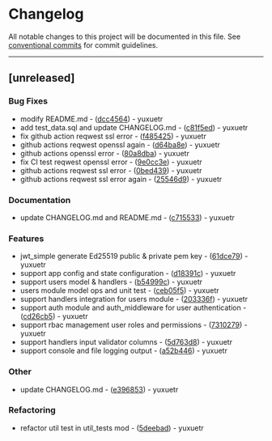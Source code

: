 # Changelog

All notable changes to this project will be documented in this file. See [conventional commits](https://www.conventionalcommits.org/) for commit guidelines.

---
## [unreleased]

### Bug Fixes

- modify README.md - ([dcc4564](https://github.com/yuxuetr/rust-template/commit/dcc456444905feabef4b38512761bafc928de604)) - yuxuetr
- add test_data.sql and update CHANGELOG.md - ([c81f5ed](https://github.com/yuxuetr/rust-template/commit/c81f5ed7dc06956ea8eb2d031bc4ab997e459b6d)) - yuxuetr
- fix github action reqwest ssl error - ([f485425](https://github.com/yuxuetr/rust-template/commit/f4854258995885d933aa47eb4fddd7f62b63f3b0)) - yuxuetr
- github actions reqwest openssl again - ([d64ba8e](https://github.com/yuxuetr/rust-template/commit/d64ba8ef482d2ce2614c678634641346af4ec30e)) - yuxuetr
- github actions openssl error - ([80a8dba](https://github.com/yuxuetr/rust-template/commit/80a8dbad7ee7941ec1aa6711f3737236384c87fa)) - yuxuetr
- fix CI test reqwest openssl error - ([9e0cc3e](https://github.com/yuxuetr/rust-template/commit/9e0cc3eb4ad86c6c427a6e824aac93e218fe5aa4)) - yuxuetr
- github actions reqwest ssl error - ([0bed439](https://github.com/yuxuetr/rust-template/commit/0bed439e7175fa3ad6023937dfa0f1c6925e5337)) - yuxuetr
- github actions reqwest ssl error again - ([25546d9](https://github.com/yuxuetr/rust-template/commit/25546d9ece322b20384bb6792b86d7cdc938b5c5)) - yuxuetr

### Documentation

- update CHANGELOG.md and README.md - ([c715533](https://github.com/yuxuetr/rust-template/commit/c715533776fde8e4b062a986115cd69fb650bf42)) - yuxuetr

### Features

- jwt_simple generate Ed25519 public & private pem key - ([61dce79](https://github.com/yuxuetr/rust-template/commit/61dce79478a30171fc7e29050287f39a5ebba5b1)) - yuxuetr
- support app config and state configuration - ([d18391c](https://github.com/yuxuetr/rust-template/commit/d18391c01ae1851808b9d0c6946701766679cc0e)) - yuxuetr
- support users model & handlers - ([b54999c](https://github.com/yuxuetr/rust-template/commit/b54999c941e81a67f8684c5b2eb3321119c66434)) - yuxuetr
- users module model ops and unit test - ([ceb05f5](https://github.com/yuxuetr/rust-template/commit/ceb05f545ef013ee8572418af542baf0545d9c19)) - yuxuetr
- support handlers integration for users module - ([203336f](https://github.com/yuxuetr/rust-template/commit/203336f9aed62b3b081ac191e9ad5948237b9498)) - yuxuetr
- support auth module and auth_middleware for user authentication - ([cd26cb5](https://github.com/yuxuetr/rust-template/commit/cd26cb50b3399bbbedf5dbe9304cd23ede85b39b)) - yuxuetr
- support rbac management user roles and permissions - ([7310279](https://github.com/yuxuetr/rust-template/commit/73102792d55cc5e560bd1739ee9dcd0f660e2894)) - yuxuetr
- support handlers input validator columns - ([5d763d8](https://github.com/yuxuetr/rust-template/commit/5d763d80add33acb821946be9731ac64614ce8e7)) - yuxuetr
- support console and file logging output - ([a52b446](https://github.com/yuxuetr/rust-template/commit/a52b4468fc1949318148a624cfd5d1aec4b5e6b2)) - yuxuetr

### Other

- update CHANGELOG.md - ([e396853](https://github.com/yuxuetr/rust-template/commit/e3968536989188ee0eba58f401d34d34d60e3761)) - yuxuetr

### Refactoring

- refactor util test in util_tests mod - ([5deebad](https://github.com/yuxuetr/rust-template/commit/5deebad1706f4e82f8e9edd49452206cebbb2710)) - yuxuetr

<!-- generated by git-cliff -->
